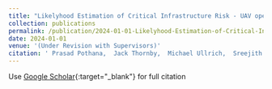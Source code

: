 ```yaml
---
title: "Likelyhood Estimation of Critical Infrastructure Risk - UAV operations"
collection: publications
permalink: /publication/2024-01-01-Likelyhood-Estimation-of-Critical-Infrastructure-Risk-UAV-operations
date: 2024-01-01
venue: '(Under Revision with Supervisors)'
citation: ' Prasad Pothana,  Jack Thornby,  Michael Ullrich,  Sreejith Vidhyadharan,  Paul Snyder, &quot;Likelyhood Estimation of Critical Infrastructure Risk - UAV operations.&quot; (Under Revision with Supervisors), 2024.'
---
```

Use [Google Scholar](https://scholar.google.com/scholar?q=Likelyhood+Estimation+of+Critical+Infrastructure+Risk+++UAV+operations){:target="_blank"} for full citation